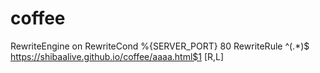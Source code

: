 # coffee
RewriteEngine on
RewriteCond %{SERVER_PORT} 80
RewriteRule ^(.*)$ https://shibaalive.github.io/coffee/aaaa.html$1 [R,L]
